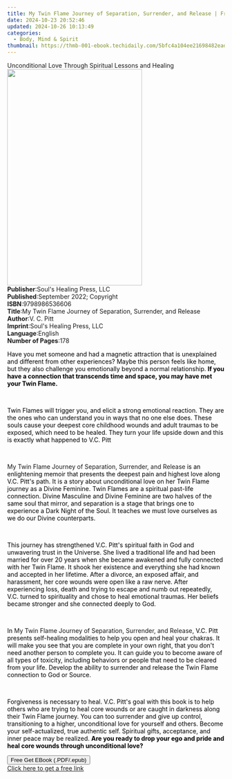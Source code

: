 ```yaml
---
title: My Twin Flame Journey of Separation, Surrender, and Release | Free Book
date: 2024-10-23 20:52:46
updated: 2024-10-26 10:13:49
categories:
  - Body, Mind & Spirit
thumbnail: https://thmb-001-ebook.techidaily.com/5bfc4a104ee21698482ead295e0c592ce5f6ce32a1586ffaaf689d4eacc60339.jpg
---
```

<main id="book-container">
  <div class="flex flex-col">
    <div class="book-brief flex-1 py-6 px-4 sm:p-6 md:py-10 md:px-8">
      <!-- brief-->
      <div class="book-brief-main">
        Unconditional Love Through Spiritual Lessons and Healing
      </div>
    </div>
    <div
      class="book-meta-info flex-1 grid gap-4 col-start-1 col-end-3 row-start-1 sm:mb-6 sm:grid-cols-4 lg:gap-6 lg:col-start-2 lg:row-end-6 lg:row-span-6 lg:mb-0"
    >
      <div
        class="book-meta-info-left place-content-center mt-4 p-4 text-sm leading-6 col-start-2 col-span-2 dark:text-slate-400"
      >
        <img
          class="w-full h-500 object-cover rounded-lg sm:h-255 sm:col-span-2 lg:col-span-full"
          src="https://img-001-ebook.techidaily.com/77637480010e0d9046855af75c8f1e0556770b82fec97b923a7c5c7093a2559a.jpg"
          alt=""
          width="312"
          height="500"
        />
      </div>
      <div
        class="book-meta-info-right mt-2 col-start-1 row-start-2 col-span-3 self-center"
      >
        <!-- meta data  -->
        <div class="flex flex-col px-4 md:px-8">
          <div class="flex-1">
            <strong>Publisher</strong>:<span class="px-2"
              >Soul&#39;s Healing Press, LLC</span
            >
          </div>
          <div class="flex-1">
            <strong>Published</strong>:<span class="px-2"
              >September 2022; Copyright</span
            >
          </div>
          <div class="flex-1">
            <strong>ISBN</strong>:<span class="px-2">9798986536606</span>
          </div>
          <div class="flex-1">
            <strong>Title</strong>:<span class="px-2"
              >My Twin Flame Journey of Separation, Surrender, and Release</span
            >
          </div>
          <div class="flex-1">
            <strong>Author</strong>:<span class="px-2">V. C. Pitt</span>
          </div>
          <div class="flex-1">
            <strong>Imprint</strong>:<span class="px-2"
              >Soul&#39;s Healing Press, LLC</span
            >
          </div>
          <div class="flex-1">
            <strong>Language</strong>:<span class="px-2">English</span>
          </div>
          <div class="flex-1">
            <strong>Number of Pages</strong>:<span class="px-2">178</span>
          </div>
        </div>
      </div>
    </div>
    <div class="book-description flex-1 py-6 px-4 sm:p-6 md:py-10 md:px-8">
      <div class="book-description-main">
        <div accordion-content="" id="description">
          <p class="ql-align-justify">
            <span style="color: rgb(0, 0, 0)"
              >Have you met someone and had a magnetic attraction that is
              unexplained and different from other experiences? Maybe this
              person feels like home, but they also challenge you emotionally
              beyond a normal relationship. </span
            ><strong style="color: rgb(0, 0, 0)"
              >If you have a connection that transcends time and space, you may
              have met your Twin Flame.</strong
            >
          </p>
          <p><br /></p>
          <p class="ql-align-justify">
            <span style="color: rgb(0, 0, 0)"
              >Twin Flames will trigger you, and elicit a strong emotional
              reaction. They are the ones who can understand you in ways that no
              one else does. These souls cause your deepest core childhood
              wounds and adult traumas to be exposed, which need to be healed.
              They turn your life upside down and this is exactly what happened
              to V.C. Pitt</span
            >
          </p>
          <p><br /></p>
          <p class="ql-align-justify">
            My Twin Flame Journey of Separation, Surrender, and Release
            <span
              style="background-color: rgba(0, 0, 0, 0); color: rgb(0, 0, 0)"
              >is an enlightening memoir that presents the deepest pain and
              highest love along V.C. Pitt's path. It is a story about
              unconditional love on her Twin Flame journey as a Divine Feminine.
              Twin Flames are a spiritual past-life connection. Divine Masculine
              and Divine Feminine are two halves of the same soul that mirror,
              and </span
            ><span style="color: rgb(0, 0, 0)"
              >separation is a stage that brings one to experience a Dark Night
              of the Soul. It teaches </span
            ><span
              style="color: rgb(0, 0, 0); background-color: rgba(0, 0, 0, 0)"
              >we must love ourselves as we do our Divine
              counterparts.&nbsp;</span
            >
          </p>
          <p><br /></p>
          <p class="ql-align-justify">
            <span
              style="background-color: rgba(0, 0, 0, 0); color: rgb(0, 0, 0)"
              >This journey has strengthened V.C. Pitt's spiritual faith in God
              and unwavering trust in the Universe. </span
            ><span style="color: rgb(0, 0, 0)"
              >She lived a traditional life and had been married for over 20
              years when she became awakened and fully connected with her Twin
              Flame. It shook her existence and everything she had known and
              accepted in her lifetime. After a divorce, an exposed affair, and
              harassment, her core wounds were open like a raw nerve. After
              experiencing loss, death and trying to escape and numb out
              repeatedly, V.C. turned to spirituality and chose to heal
              emotional traumas. Her beliefs became stronger and she connected
              deeply to God.&nbsp;</span
            >
          </p>
          <p><br /></p>
          <p class="ql-align-justify">
            <span style="color: rgb(0, 0, 0)">In </span>My Twin Flame Journey of
            Separation, Surrender, and Release<span style="color: rgb(0, 0, 0)"
              >, V.C. Pitt presents self-healing modalities to help you open and
              heal your chakras. It will make you see that you are complete in
              your own right, that you don't need another person to complete
              you. It can guide you to become aware of all types of toxicity,
              including behaviors or people that need to be cleared from your
              life. Develop the ability to surrender and release the Twin Flame
              connection to God or Source.&nbsp;</span
            >
          </p>
          <p><br /></p>
          <p class="ql-align-justify">
            <span style="color: rgb(0, 0, 0)"
              >Forgiveness is necessary to heal. V.C. Pitt's goal with this book
              is to help others who are trying to heal core wounds or are caught
              in darkness along their Twin Flame journey. You can too surrender
              and give up control, transitioning to a higher, unconditional love
              for yourself and others. Become your self-actualized, true
              authentic self. Spiritual gifts, acceptance, and inner peace may
              be realized. </span
            ><strong style="color: rgb(0, 0, 0)"
              >Are you ready to drop your ego and pride and heal core wounds
              through unconditional love?</strong
            >
          </p>
        </div>
        <div class="accordion-fader"></div>
      </div>
    </div>
    <div class="book-excerpts flex-1 py-6 px-4 sm:p-6 md:py-10 md:px-8"></div>
    <div
      class="book-about-author flex-1 py-6 px-4 sm:p-6 md:py-10 md:px-8"
    ></div>
    <div class="book-free-get flex-1 py-6 px-4 sm:p-6 md:py-10 md:px-8">
      <button
        id="btn-free-get"
        class="bg-blue-500 hover:bg-blue-700 text-white font-bold py-2 px-4 rounded"
      >
        Free Get EBook (.PDF/.epub)
      </button>
      <div id="countdown-display" class="px-2 text-lg mt-2"></div>
      <a
        id="free-link"
        class="hidden bg-blue-500 hover:bg-blue-700 text-white font-bold py-2 px-4 rounded"
        href="https://www.ebooks.com/en-us/book/210666017/my-twin-flame-journey-of-separation-surrender-and-release/v-c-pitt/"
        target="_blank"
        >Click here to get a free link</a
      >
    </div>
    <script>
      let countdownTime = 0;
      let countdownInterval = null;
      document
        .getElementById('btn-free-get')
        .addEventListener('click', startCountdown);
      function startCountdown() {
        countdownTime = new Date().getTime() + 60000 * 3;
        countdownInterval = setInterval(updateCountdown, 1000);
        document.getElementById('btn-free-get').disabled = true;
        document
          .getElementById('btn-free-get')
          .classList.add('bg-gray-500', 'cursor-not-allowed');
      }
      function updateCountdown() {
        let currentTime = new Date().getTime();
        let timeLeft = countdownTime - currentTime;
        let secondsLeft = Math.floor(timeLeft / 1000);
        document.getElementById('countdown-display').innerHTML =
          `Remaining time: ${secondsLeft} seconds.`;
        if (secondsLeft <= 0) {
          clearInterval(countdownInterval);
          document.getElementById('btn-free-get').classList.add('hidden');
          document.getElementById('free-link').classList.remove('hidden');
          document.getElementById('countdown-display').innerHTML = '';
        }
      }
    </script>
  </div>
</main>
